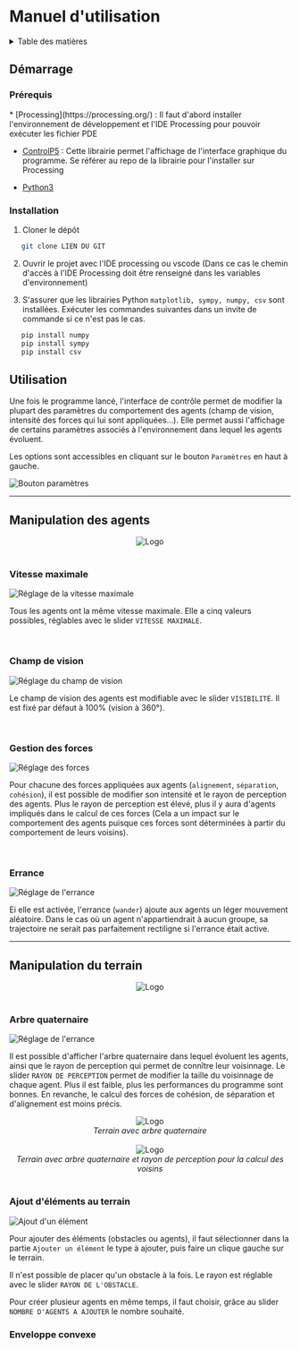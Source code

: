 # Manuel d'utilisation


<!-- TABLE DES MATIERES -->
<details>
  <summary>Table des matières</summary>
  <ol>
      <li>
      <a href="#getting-started">Démarrage</a>
      <ul>
        <li><a href="#prerequisites">Prérequis</a></li>
        <li><a href="#installation">Installation</a></li>
      </ul>
    </li>
    <li><a href="#usage">Utilisation</a>
        <ul>
            <li><a href="#agent-handle">Manipulation des agents</a></li>
            <li><a href="#terrain-handle">Manipulation du terrain</a></li>
        </ul>
    </li>
  </ol>
</details>

## Démarrage
<div id="getting-started"></div>

### Prérequis
<div id="prerequisites"></div>
* [Processing](https://processing.org/) : Il faut d'abord installer l'environnement de développement et l'IDE Processing pour pouvoir exécuter les fichier PDE
  
* [ControlP5](https://github.com/sojamo/controlp5)
: Cette librairie permet l'affichage de l'interface graphique du programme. Se référer au repo de la librairie pour l'installer sur Processing

* [Python3](https://www.python.org/downloads/)

### Installation
<div id="installation"></div>

1. Cloner le dépôt
```sh
   git clone LIEN DU GIT
   ```

2. Ouvrir le projet avec l'IDE processing ou vscode (Dans ce cas le chemin d'accès à l'IDE Processing doit être renseigné dans les variables d'environnement)


3. S'assurer que les librairies Python `matplotlib, sympy, numpy, csv` sont installées. Exécuter les commandes suivantes dans un invite de commande si ce n'est pas le cas.
```sh
   pip install numpy
   pip install sympy
   pip install csv
   ```



## Utilisation
<div id="usage"></div>

Une fois le programme lancé, l'interface de contrôle permet de modifier la plupart des paramètres du comportement des agents (champ de vision, intensité des forces qui lui sont appliquées...). Elle permet aussi l'affichage de certains paramètres associés à l'environnement dans lequel les agents évoluent.

Les options sont accessibles en cliquant sur le bouton `Paramètres` en haut à gauche.

![Bouton paramètres][param-button]

---
## Manipulation des agents
<div id="agent-handle"></div>

<!-- Interface de gestion des agents -->
<div align="center">
    <img src="readme_images/boids-manager.png" alt="Logo">
</div>
<br/>

### Vitesse maximale

![Réglage de la vitesse maximale][speed-img]

Tous les agents ont la même vitesse maximale. Elle a cinq valeurs possibles, réglables avec le slider `VITESSE MAXIMALE`.

<br/>

### Champ de vision

![Réglage du champ de vision][visibility-img]

Le champ de vision des agents est modifiable avec le slider `VISIBILITÉ`. Il est fixé par défaut à 100% (vision à 360°).

<br/>

### Gestion des forces

![Réglage des forces][forces-img]

Pour chacune des forces appliquées aux agents (`alignement`, `séparation`, `cohésion`), il est possible de modifier son intensité et le rayon de perception des agents. Plus le rayon de perception est élevé, plus il y aura d'agents impliqués dans le calcul de ces forces (Cela a un impact sur le comportement des agents puisque ces forces sont déterminées à partir du comportement de leurs voisins).

<br/>

### Errance

![Réglage de l'errance][wander-img]

Ei elle est activée, l'errance (`wander`) ajoute aux agents un léger mouvement aléatoire. Dans le cas où un agent n'appartiendrait à aucun groupe, sa trajectoire ne serait pas parfaitement rectiligne si l'errance était active. 

---

## Manipulation du terrain
<div id="terrain-handle"></div>

<!-- Interface de gestion du terrain -->
<div align="center">
    <img src="readme_images/terrain-manager.png" alt="Logo">
</div>

<br/>

### Arbre quaternaire

![Réglage de l'errance][quadtree-img]

Il est possible d'afficher l'arbre quaternaire dans lequel évoluent les agents, ainsi que le rayon de perception qui permet de connître leur voisinnage.
Le slider `RAYON DE PERCEPTION` permet de modifier la taille du voisinnage de chaque agent. Plus il est faible, plus les performances du programme sont bonnes. En revanche, le calcul des forces de cohésion, de séparation et d'alignement est moins précis. 

<!-- Interface de gestion du terrain -->
<div align="center">
    <img src="readme_images/quadtree-displayed.png" alt="Logo">
    <br/>
    <em>Terrain avec arbre quaternaire</em>
</div>
<br/>
<div align="center">
    <img src="readme_images/quadtree-radius-displayed.png" alt="Logo">
    <br/>
    <em>Terrain avec arbre quaternaire et rayon de perception pour la calcul des voisins</em>
</div>

<br/>

### Ajout d'éléments au terrain

![Ajout d'un élément][add-elmt-img]

Pour ajouter des éléments (obstacles ou agents), il faut sélectionner dans la partie `Ajouter un élément` le type à ajouter, puis faire un clique gauche sur le terrain.

Il n'est possible de placer qu'un obstacle à la fois. Le rayon est réglable avec le slider `RAYON DE L'OBSTACLE`.

Pour créer plusieur agents en même temps, il faut choisir, grâce au slider `NOMBRE D'AGENTS A AJOUTER` le nombre souhaité. 

### Enveloppe convexe




<!-- SOURCES -->
<!-- Boutons principaux -->
[param-button]: readme_images/param.png

<!-- Gestion des agents -->
[speed-img]: readme_images/speed.png
[wander-img]: readme_images/wander.png
[visibility-img]: readme_images/visibility.png
[forces-img]: readme_images/forces.png

<!-- Gestino du terrain -->
[convex-img]: readme_images/convex.png
[add-elmt-img]: readme_images/add-elmt.png
[quadtree-img]: readme_images/quadtree.png







